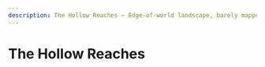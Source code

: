 ```yaml
---
description: The Hollow Reaches – Edge-of-world landscape, barely mapped
---
```


# The Hollow Reaches

